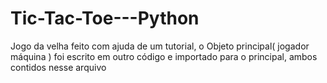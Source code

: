 # Tic-Tac-Toe---Python

Jogo da velha feito com ajuda de um tutorial, o Objeto principal( jogador máquina ) foi escrito em outro código e importado para o principal, ambos contidos nesse arquivo
